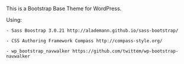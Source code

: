 This is a Bootstrap Base Theme for WordPress.

Using:

	- Sass Boostrap 3.0.21 http://alademann.github.io/sass-bootstrap/

	- CSS Authoring Framework Compass http://compass-style.org/

	- wp_bootstrap_navwalker https://github.com/twittem/wp-bootstrap-navwalker
